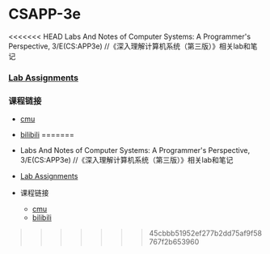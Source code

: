 # CSAPP-3e
<<<<<<< HEAD
Labs And Notes of Computer Systems: A Programmer's Perspective, 3/E(CS:APP3e) //《深入理解计算机系统（第三版）》相关lab和笔记



### [Lab Assignments](http://csapp.cs.cmu.edu/3e/labs.html)

### 课程链接

* [cmu](http://www.cs.cmu.edu/afs/cs/academic/class/15213-f16/www/schedule.html)
* [bilibili](https://www.bilibili.com/video/av12977597)
=======
* Labs And Notes of Computer Systems: A Programmer's Perspective, 3/E(CS:APP3e) //《深入理解计算机系统（第三版）》相关lab和笔记


* [Lab Assignments](http://csapp.cs.cmu.edu/3e/labs.html)

* 课程链接

  * [cmu](http://www.cs.cmu.edu/afs/cs/academic/class/15213-f16/www/schedule.html)
  * [bilibili](https://www.bilibili.com/video/av12977597)
>>>>>>> 45cbbb51952ef277b2dd75af9f58767f2b653960

